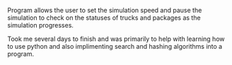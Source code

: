 Program allows the user to set the simulation speed and pause the simulation to check on the statuses of trucks and packages as the simulation progresses. 

Took me several days to finish and was primarily to help with learning how to use python and also implimenting search and hashing algorithms into a program.
